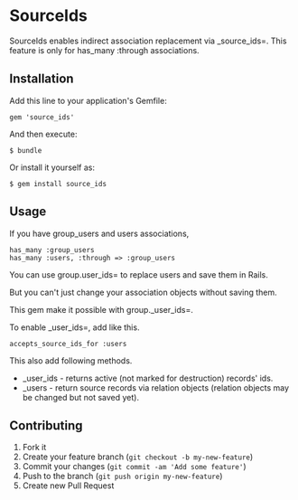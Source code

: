 # SourceIds

SourceIds enables indirect association replacement via \_source_ids=.
This feature is only for has_many :through associations.

## Installation

Add this line to your application's Gemfile:

    gem 'source_ids'

And then execute:

    $ bundle

Or install it yourself as:

    $ gem install source_ids

## Usage

If you have group_users and users associations,

    has_many :group_users
    has_many :users, :through => :group_users

You can use group.user_ids= to replace users and save them in Rails.

But you can't just change your association objects without saving them.

This gem make it possible with group.\_user_ids=.

To enable \_user_ids=, add like this.

    accepts_source_ids_for :users

This also add following methods.

* \_user_ids - returns active (not marked for destruction) records' ids.
* \_users - return source records via relation objects (relation objects may be changed but not saved yet).

## Contributing

1. Fork it
2. Create your feature branch (`git checkout -b my-new-feature`)
3. Commit your changes (`git commit -am 'Add some feature'`)
4. Push to the branch (`git push origin my-new-feature`)
5. Create new Pull Request

